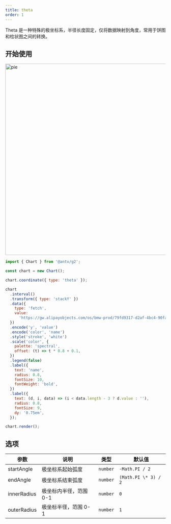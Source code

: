 ```yaml
---
title: theta
order: 1
---
```


Theta 是一种特殊的极坐标系，半径长度固定，仅将数据映射到角度，常用于饼图和柱状图之间的转换。

## 开始使用

<img alt="pie" src="https://mdn.alipayobjects.com/huamei_qa8qxu/afts/img/A*uQh-RryfSfUAAAAAAAAAAAAADmJ7AQ/original" height="600" />

```js
import { Chart } from '@antv/g2';

const chart = new Chart();

chart.coordinate({ type: 'theta' });

chart
  .interval()
  .transform({ type: 'stackY' })
  .data({
    type: 'fetch',
    value:
      'https://gw.alipayobjects.com/os/bmw-prod/79fd9317-d2af-4bc4-90fa-9d07357398fd.csv',
  })
  .encode('y', 'value')
  .encode('color', 'name')
  .style('stroke', 'white')
  .scale('color', {
    palette: 'spectral',
    offset: (t) => t * 0.8 + 0.1,
  })
  .legend(false)
  .label({
    text: 'name',
    radius: 0.8,
    fontSize: 10,
    fontWeight: 'bold',
  })
  .label({
    text: (d, i, data) => (i < data.length - 3 ? d.value : ''),
    radius: 0.8,
    fontSize: 9,
    dy: '0.75em',
  });

chart.render();
```

## 选项

| 参数        | 说明                   | 类型     | 默认值               |
| ----------- | ---------------------- | -------- | -------------------- |
| startAngle  | 极坐标系起始弧度       | `number` | `-Math.PI / 2`       |
| endAngle    | 极坐标系结束弧度       | `number` | `(Math.PI \* 3) / 2` |
| innerRadius | 极坐标内半径，范围 0-1 | `number` | `0`                  |
| outerRadius | 极坐标半径，范围 0-1   | `number` | `1`                  |
